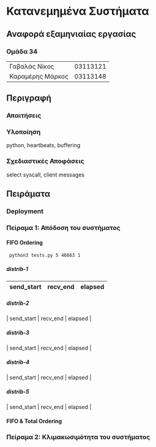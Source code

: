 # Κατανεμημένα Συστήματα

## Αναφορά εξαμηνιαίας εργασίας

### Ομάδα 34

| | |
| -- | -- | 
| Γαβαλάς Νίκος | 03113121 |
| Καραμέρης Μάρκος | 03113148 |

## Περιγραφή

### Απαιτήσεις

### Υλοποίηση

python, heartbeats, buffering

 <!-- Προβλήματα - Λύσεις -->
### Σχεδιαστικές Αποφάσεις

select syscall, client messages

## Πειράματα

### Deployment

### Πείραμα 1: Απόδοση του συστήματος 

#### FIFO Ordering

` python3 tests.py 5 46663 1`

##### distrib-1

| send_start | recv_end | elapsed |
| -- | -- | -- |


##### distrib-2

| send_start | recv_end | elapsed |

##### distrib-3

| send_start | recv_end | elapsed |

##### distrib-4

| send_start | recv_end | elapsed |

##### distrib-5

| send_start | recv_end | elapsed |

#### FIFO & Total Ordering



### Πείραμα 2: Κλιμακωσιμότητα του συστήματος